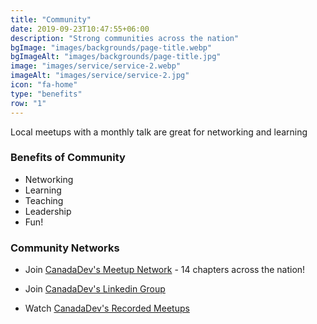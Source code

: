 ```yaml
---
title: "Community"
date: 2019-09-23T10:47:55+06:00
description: "Strong communities across the nation"
bgImage: "images/backgrounds/page-title.webp"
bgImageAlt: "images/backgrounds/page-title.jpg"
image: "images/service/service-2.webp"
imageAlt: "images/service/service-2.jpg"
icon: "fa-home"
type: "benefits"
row: "1"
---
```


Local meetups with a monthly talk are great for networking and learning

### Benefits of Community

* Networking
* Learning
* Teaching
* Leadership
* Fun!

### Community Networks

* Join [CanadaDev's Meetup Network](https://canadadev.com/meetup) - 14 chapters across the nation!

* Join [CanadaDev's Linkedin Group](https://canadadev.com/linkedin)

* Watch [CanadaDev's Recorded Meetups](https://canadadev.com/vimeo)

